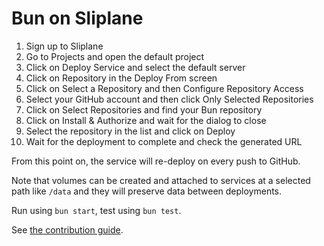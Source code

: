 # Bun on Sliplane

1. Sign up to Sliplane
2. Go to Projects and open the default project
3. Click on Deploy Service and select the default server
4. Click on Repository in the Deploy From screen
5. Click on Select a Repository and then Configure Repository Access
6. Select your GitHub account and then click Only Selected Repositories
7. Click on Select Repositories and find your Bun repository
8. Click on Install & Authorize and wait for the dialog to close
9. Select the repository in the list and click on Deploy
10. Wait for the deployment to complete and check the generated URL

From this point on, the service will re-deploy on every push to GitHub.

Note that volumes can be created and attached to services at a selected path
like `/data` and they will preserve data between deployments.

Run using `bun start`, test using `bun test`.

See [the contribution guide](CONTRIBUTING.md).
